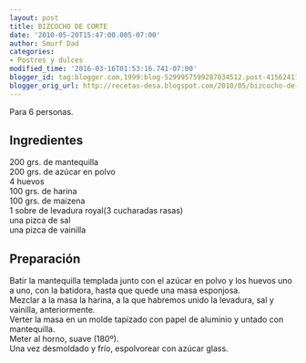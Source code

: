 ```yaml
---
layout: post
title: BIZCOCHO DE CORTE
date: '2010-05-20T15:47:00.005-07:00'
author: Smurf Dad
categories:
- Postres y dulces
modified_time: '2016-03-16T01:53:16.741-07:00'
blogger_id: tag:blogger.com,1999:blog-5299957599287034512.post-4156241171403282676
blogger_orig_url: http://recetas-desa.blogspot.com/2010/05/bizcocho-de-corte.html
---
```


Para 6 personas.<br><h2>Ingredientes</h2><p>200 grs. de mantequilla<br/>200 grs. de az&uacute;car en polvo<br/>4 huevos<br/>100 grs. de harina<br/>100 grs. de maizena<br/>1 sobre de levadura royal(3 cucharadas rasas)<br/>una pizca de sal<br/>una pizca de vainilla</p><h2>Preparaci&oacute;n</h2><p>Batir la mantequilla templada junto con el az&uacute;car en polvo y los huevos uno a uno, con la batidora, hasta que quede una masa esponjosa.<br/>Mezclar a la masa la harina, a la que habremos unido la levadura, sal y vainilla, anteriormente.<br/>Verter la masa en un molde tapizado con papel de aluminio y untado con mantequilla.<br/>Meter al horno, suave (180&ordm;).<br/>Una vez desmoldado y fr&iacute;o, espolvorear con az&uacute;car glass.</p>